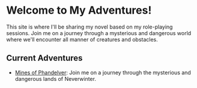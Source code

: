 # Welcome to My Adventures!

This site is where I'll be sharing my novel based on my role-playing sessions. Join me on a journey through a mysterious and dangerous world where we'll encounter all manner of creatures and obstacles.

## Current Adventures

- [Mines of Phandelver](phandelver/00/): Join me on a journey through the mysterious and dangerous lands of Neverwinter.